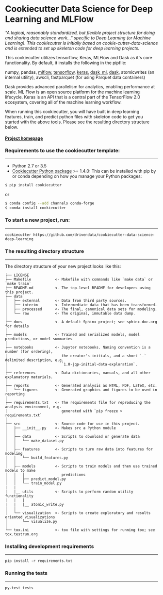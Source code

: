 # Cookiecutter Data Science for Deep Learning and MLFlow

_"A logical, reasonably standardized, but flexible project structure for doing and sharing data science work..." specific to Deep
Learning (or Machine Learning). This cookiecutter is initially based on cookie-cutter-data-science and is extended to set up skeleton code for deep learning projects._

This cookiecutter utilizes tensorflow, Keras, MLFlow and Dask as it's core functionality. By default, it installs the following in the pipfile:

numpy, pandas, [mlflow](http://mlflow.org), [tensorflow](http://tensorflow.org), [keras](http://keras.io), [dask_ml](http://dask.org), [dask](http://dask.org), atomicwrites (an internal utility), awscli, fastparquet (for using Parquet data containers)

Dask provides advanced parallelism for analytics, enabling performance at scale. ML Flow is an open source platform for the machine learning lifecycle. Keras is an API that is a central part of the TensorFlow 2.0 ecosystem, covering all of the machine learning workflow.

When running this cookiecutter, you will have built in deep learning features, train, and predict python files with skeleton code to get you started with the above tools. Please see the resulting directory structure below.

#### [Project homepage](http://github.com/debbieliske/cookiecutter-data-science-deep-learning/)



### Requirements to use the cookiecutter template:
-----------
 - Python 2.7 or 3.5
 - [Cookiecutter Python package](http://cookiecutter.readthedocs.org/en/latest/installation.html) >= 1.4.0: This can be installed with pip by or conda depending on how you manage your Python packages:

``` bash
$ pip install cookiecutter
```

or

``` bash
$ conda config --add channels conda-forge
$ conda install cookiecutter
```


### To start a new project, run:
------------

    cookiecutter https://github.com/drivendata/cookiecutter-data-science-deep-learning



### The resulting directory structure
------------

The directory structure of your new project looks like this: 

```
├── LICENSE
├── Makefile           <- Makefile with commands like `make data` or `make train`
├── README.md          <- The top-level README for developers using this project.
├── data
│   ├── external       <- Data from third party sources.
│   ├── interim        <- Intermediate data that has been transformed.
│   ├── processed      <- The final, canonical data sets for modeling.
│   └── raw            <- The original, immutable data dump.
│
├── docs               <- A default Sphinx project; see sphinx-doc.org for details
│
├── models             <- Trained and serialized models, model predictions, or model summaries
│
├── notebooks          <- Jupyter notebooks. Naming convention is a number (for ordering),
│                         the creator's initials, and a short `-` delimited description, e.g.
│                         `1.0-jqp-initial-data-exploration`.
│
├── references         <- Data dictionaries, manuals, and all other explanatory materials.
│
├── reports            <- Generated analysis as HTML, PDF, LaTeX, etc.
│   └── figures        <- Generated graphics and figures to be used in reporting
│
├── requirements.txt   <- The requirements file for reproducing the analysis environment, e.g.
│                         generated with `pip freeze > requirements.txt`
│
├── src                <- Source code for use in this project.
│   ├── __init__.py    <- Makes src a Python module
│   │
│   ├── data           <- Scripts to download or generate data
│   │   └── make_dataset.py
│   │
│   ├── features       <- Scripts to turn raw data into features for modeling
│   │   └── build_features.py
│   │
│   ├── models         <- Scripts to train models and then use trained models to make
│   │   │                 predictions
│   │   ├── predict_model.py
│   │   └── train_model.py
|   |       
|   |__ utils          <- Scripts to perform random utility functionality
|   |   |
|   |   |__ atomic_write.py
│   │
│   └── visualization  <- Scripts to create exploratory and results oriented visualizations
│       └── visualize.py
│
└── tox.ini            <- tox file with settings for running tox; see tox.testrun.org
```

### Installing development requirements
------------

    pip install -r requirements.txt

### Running the tests
------------

    py.test tests
